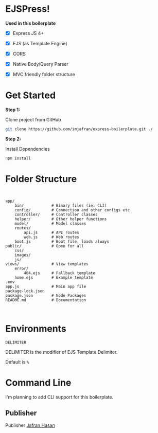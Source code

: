 # EJSPress!

**Used in this boilerplate**
- [x] Express JS 4+
- [x] EJS (as Template Engine)
- [x] CORS
- [x] Native Body/Query Parser
- [x] MVC friendly folder structure  


# Get Started

**Step 1:**

Clone project from GitHub

```bash
git clone https://github.com/imjafran/express-boilerplate.git ./
```

**Step 2:**

Install Dependencies

```bash
npm install
```

# Folder Structure 

<code>
<pre>
app/
    bin/            # Binary files (ie: CLI)
    config/         # Connection and other configs etc
    controller/     # Controller classes
    helper/         # Other helper functions
    model/          # Model classes
    routes/ 
        api.js      # API routes 
        web.js      # Web routes
    boot.js         # Boot file, loads always
public/             # Open for all
    css/
    images/
    js/
views/              # View templates
    error/
        404.ejs     # Fallback template
    home.ejs        # Example template
.env
app.js              # Main app file
package-lock.json   
package.json        # Node Packages
README.md           # Documentation
</pre>
</code>

# Environments 

`DELIMITER`

DELIMITER is the modifier of EJS Template Delimiter. 

Default is `%`

# Command Line 

I'm planning to add CLI support for this boilerplate. 


## Publisher 
Publisher [Jafran Hasan](https://fb.com/IamJafran)